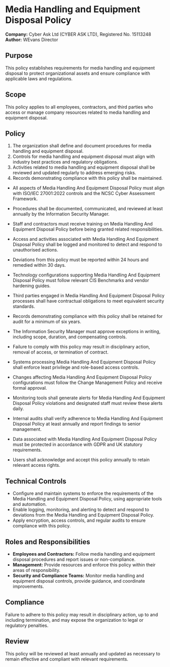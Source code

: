 # Media Handling and Equipment Disposal Policy

**Company:** Cyber Ask Ltd (CYBER ASK LTD), Registered No. 15113248  
**Author:** WEvans Director

## Purpose

This policy establishes requirements for media handling and equipment disposal to protect organizational assets and ensure compliance with applicable laws and regulations.

## Scope

This policy applies to all employees, contractors, and third parties who access or manage company resources related to media handling and equipment disposal.

## Policy
1. The organization shall define and document procedures for media handling and equipment disposal.
2. Controls for media handling and equipment disposal must align with industry best practices and regulatory obligations.
3. Activities related to media handling and equipment disposal shall be reviewed and updated regularly to address emerging risks.
4. Records demonstrating compliance with this policy shall be maintained.

- All aspects of Media Handling And Equipment Disposal Policy must align with ISO/IEC 27001:2022 controls and the NCSC Cyber Assessment Framework.
- Procedures shall be documented, communicated, and reviewed at least annually by the Information Security Manager.
- Staff and contractors must receive training on Media Handling And Equipment Disposal Policy before being granted related responsibilities.
- Access and activities associated with Media Handling And Equipment Disposal Policy shall be logged and monitored to detect and respond to unauthorised actions.
- Deviations from this policy must be reported within 24 hours and remedied within 30 days.
- Technology configurations supporting Media Handling And Equipment Disposal Policy must follow relevant CIS Benchmarks and vendor hardening guides.
- Third parties engaged in Media Handling And Equipment Disposal Policy processes shall have contractual obligations to meet equivalent security standards.
- Records demonstrating compliance with this policy shall be retained for audit for a minimum of six years.
- The Information Security Manager must approve exceptions in writing, including scope, duration, and compensating controls.
- Failure to comply with this policy may result in disciplinary action, removal of access, or termination of contract.

- Systems processing Media Handling And Equipment Disposal Policy shall enforce least privilege and role-based access controls.
- Changes affecting Media Handling And Equipment Disposal Policy configurations must follow the Change Management Policy and receive formal approval.
- Monitoring tools shall generate alerts for Media Handling And Equipment Disposal Policy violations and designated staff must review these alerts daily.
- Internal audits shall verify adherence to Media Handling And Equipment Disposal Policy at least annually and report findings to senior management.
- Data associated with Media Handling And Equipment Disposal Policy must be protected in accordance with GDPR and UK statutory requirements.
- Users shall acknowledge and accept this policy annually to retain relevant access rights.

## Technical Controls

- Configure and maintain systems to enforce the requirements of the Media Handling and Equipment Disposal Policy, using appropriate tools and automation.
- Enable logging, monitoring, and alerting to detect and respond to deviations from the Media Handling and Equipment Disposal Policy.
- Apply encryption, access controls, and regular audits to ensure compliance with this policy.

## Roles and Responsibilities

- **Employees and Contractors:** Follow media handling and equipment disposal procedures and report issues or non-compliance.
- **Management:** Provide resources and enforce this policy within their areas of responsibility.
- **Security and Compliance Teams:** Monitor media handling and equipment disposal controls, provide guidance, and coordinate improvements.

## Compliance

Failure to adhere to this policy may result in disciplinary action, up to and including termination, and may expose the organization to legal or regulatory penalties.

## Review

This policy will be reviewed at least annually and updated as necessary to remain effective and compliant with relevant requirements.
